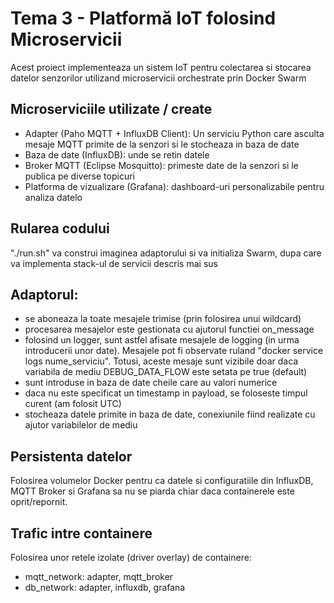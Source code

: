 # Tema 3 - Platformă IoT folosind Microservicii
Acest proiect implementeaza un sistem IoT pentru colectarea si stocarea datelor 
senzorilor utilizand microservicii orchestrate prin Docker Swarm

## Microserviciile utilizate / create
- Adapter (Paho MQTT + InfluxDB Client): Un serviciu Python care asculta mesaje 
MQTT primite de la senzori si le stocheaza in baza de date
- Baza de date (InfluxDB): unde se retin datele
- Broker MQTT (Eclipse Mosquitto): primeste date de la senzori si le publica pe 
diverse topicuri
- Platforma de vizualizare (Grafana): dashboard-uri personalizabile pentru 
analiza datelo

## Rularea codului
"./run.sh" va construi imaginea adaptorului si va initializa Swarm, dupa care va 
implementa stack-ul de servicii descris mai sus

## Adaptorul:
- se aboneaza la toate mesajele trimise (prin folosirea unui wildcard)
- procesarea mesajelor este gestionata cu ajutorul functiei on_message
- folosind un logger, sunt astfel afisate mesajele de logging (in urma 
introducerii unor date). Mesajele pot fi observate ruland "docker service logs 
nume_serviciu". Totusi, aceste mesaje sunt vizibile doar daca variabila de mediu 
DEBUG_DATA_FLOW este setata pe true (default)
- sunt introduse in baza de date cheile care au valori numerice
- daca nu este specificat un timestamp in payload, se foloseste timpul curent
(am folosit UTC)
- stocheaza datele primite in baza de date, conexiunile fiind realizate cu ajutor 
variabilelor de mediu

## Persistenta datelor
Folosirea volumelor Docker pentru ca datele si configuratiile din InfluxDB, MQTT 
Broker si Grafana sa nu se piarda chiar daca containerele este oprit/repornit.

## Trafic intre containere
Folosirea unor retele izolate (driver overlay) de containere:
- mqtt_network: adapter, mqtt_broker
- db_network: adapter, influxdb, grafana